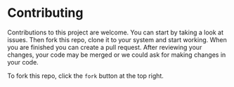 # Contributing
Contributions to this project are welcome.
You can start by taking a look at issues. 
Then fork this repo, clone it to your system and start working. When you are finished you can create a pull request. After reviewing your changes, your code may be merged or we could ask for making changes in your code.

To fork this repo, click the `fork` button at the top right.

